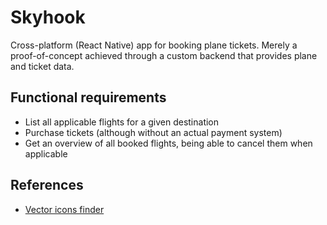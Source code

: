 # Skyhook

Cross-platform (React Native) app for booking plane tickets. Merely a proof-of-concept achieved through a
custom backend that provides plane and ticket data.

## Functional requirements

- List all applicable flights for a given destination
- Purchase tickets (although without an actual payment system)
- Get an overview of all booked flights, being able to cancel them when applicable

## References

- [Vector icons finder](https://oblador.github.io/react-native-vector-icons)
